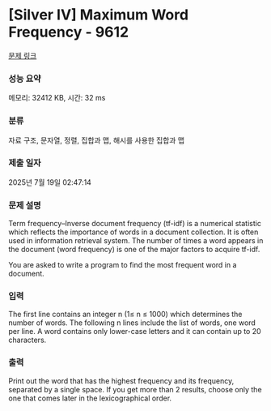 # [Silver IV] Maximum Word Frequency - 9612 

[문제 링크](https://www.acmicpc.net/problem/9612) 

### 성능 요약

메모리: 32412 KB, 시간: 32 ms

### 분류

자료 구조, 문자열, 정렬, 집합과 맵, 해시를 사용한 집합과 맵

### 제출 일자

2025년 7월 19일 02:47:14

### 문제 설명

<p>Term frequency–Inverse document frequency (tf-idf) is a numerical statistic which reflects the importance of words in a document collection. It is often used in information retrieval system. The number of times a word appears in the document (word frequency) is one of the major factors to acquire tf-idf. </p>

<p>You are asked to write a program to find the most frequent word in a document. </p>

### 입력 

 <p>The first line contains an integer n (1≤ n ≤ 1000) which determines the number of words. The following n lines include the list of words, one word per line. A word contains only lower-case letters and it can contain up to 20 characters. </p>

### 출력 

 <p>Print out the word that has the highest frequency and its frequency, separated by a single space. If you get more than 2 results, choose only the one that comes later in the lexicographical order. </p>

